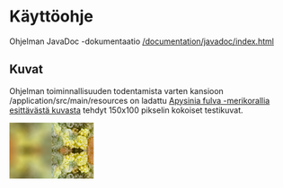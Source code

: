 # Käyttöohje

Ohjelman JavaDoc -dokumentaatio [/documentation/javadoc/index.html](./javadoc/)

## Kuvat

Ohjelman toiminnallisuuden todentamista varten kansioon /application/src/main/resources on ladattu [Apysinia fulva -merikorallia esittävästä kuvasta](https://free-images.com/display/aplysina_fulva_png.html) tehdyt 150x100 pikselin kokoiset testikuvat.

![Vasemmalta blur](../application/src/main/resources/150x100-koralli-mirrored-left-blur.png "Vasemmalta blur")



